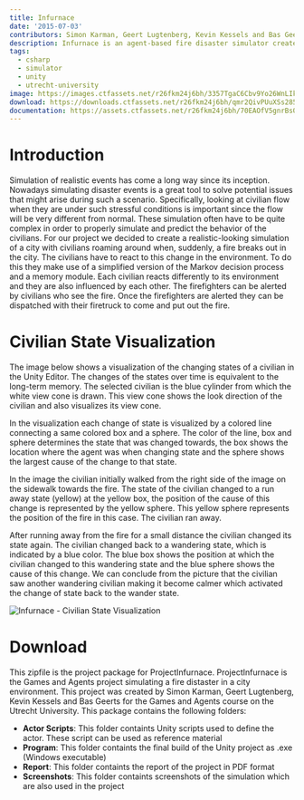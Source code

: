 ```yaml
---
title: Infurnace
date: '2015-07-03'
contributors: Simon Karman, Geert Lugtenberg, Kevin Kessels and Bas Geerts
description: Infurnace is an agent-based fire disaster simulator created for the Games and Agents course on the Utrecht University
tags:
  - csharp
  - simulator
  - unity
  - utrecht-university
image: https://images.ctfassets.net/r26fkm24j6bh/3357TgaC6Cbv9Yo26WnLIk/15c254f2b685aa88076f908c098b1e7f/ProjectInfurnace.png
download: https://downloads.ctfassets.net/r26fkm24j6bh/qmr2QivPUuXSs285C25Wj/d27016be34004ff58d16d0fe5976986b/ProjectInfurnace.zip
documentation: https://assets.ctfassets.net/r26fkm24j6bh/70EAOfV5gnrBs0gDjpn4nk/7dc365f83de6c9fd4cc2e1f49415e788/Agent-Based_Fire_Disaster_Simulator_Report.pdf
---
```


# Introduction
Simulation of realistic events has come a long way since its inception. Nowadays simulating disaster events is a great tool to solve potential issues that might arise during such a scenario. Specifically, looking at civilian flow when they are under such stressful conditions is important since the flow will be very different from normal. These simulation often have to be quite complex in order to properly simulate and predict the behavior of the civilians. For our project we decided to create a realistic-looking simulation of a city with civilians roaming around when, suddenly, a fire breaks out in the city. The civilians have to react to this change in the environment. To do this they make use of a simplified version of the Markov decision process and a memory module. Each civilian reacts differently to its environment and they are also influenced by each other. The firefighters can be alerted by civilians who see the fire. Once the firefighters are alerted they can be dispatched with their firetruck to come and put out the fire.

# Civilian State Visualization
The image below shows a visualization of the changing states of a civilian in the Unity Editor. The changes of the states over time is equivalent to the long-term memory. The selected civilian is the blue cylinder from which the white view cone is drawn. This view cone shows the look direction of the civilian and also visualizes its view cone.

In the visualization each change of state is visualized by a colored line connecting a same colored box and a sphere. The color of the line, box and sphere determines the state that was changed towards, the box shows the location where the agent was when changing state and the sphere shows the largest cause of the change to that state.

In the image the civilian initially walked from the right side of the image on the sidewalk towards the fire. The state of the civilian changed to a run away state (yellow) at the yellow box, the position of the cause of this change is represented by the yellow sphere. This yellow sphere represents the position of the fire in this case. The civilian ran away.

After running away from the fire for a small distance the civilian changed its state again. The civilian changed back to a wandering state, which is indicated by a blue color. The blue box shows the position at which the civilian changed to this wandering state and the blue sphere shows the cause of this change. We can conclude from the picture that the civilian saw another wandering civilian making it become calmer which activated the change of state back to the wander state.

![Infurnace - Civilian State Visualization](//images.ctfassets.net/r26fkm24j6bh/4Lw4cwbmHzuEHq2Xmid9n5/a68b86dcaa5df72e5f9bad6ebaaeac67/CivilianStateVisualization.png)

# Download
This zipfile is the project package for ProjectInfurnace. ProjectInfurnace is the Games and Agents project simulating a fire distaster in a city environment. This project was created by Simon Karman, Geert Lugtenberg, Kevin Kessels and Bas Geerts for the Games and Agents course on the Utrecht University. This package contains the following folders:

- __Actor Scripts__: This folder containts Unity scripts used to define the actor. These script can be used as reference material
- __Program__: This folder containts the final build of the Unity project as .exe (Windows executable)
- __Report__: This folder containts the report of the project in PDF format
- __Screenshots__: This folder containts screenshots of the simulation which are also used in the project
